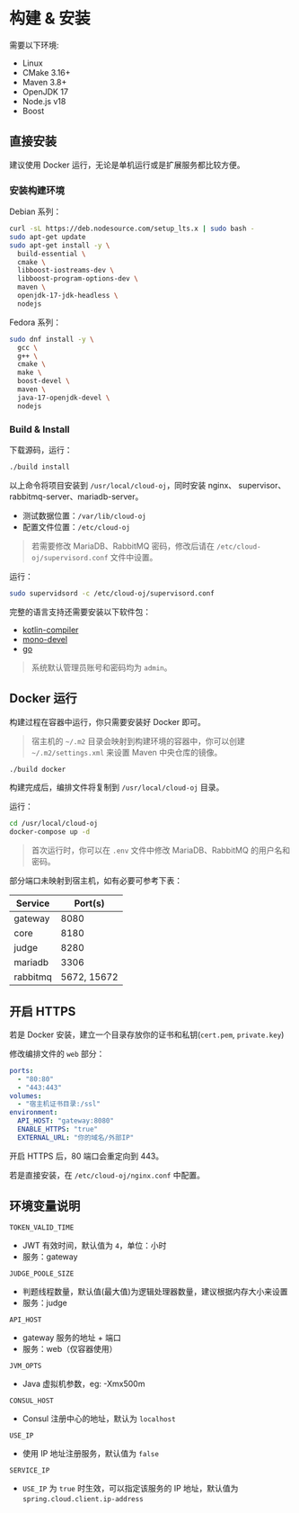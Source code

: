# 构建 & 安装

需要以下环境:

- Linux
- CMake 3.16+
- Maven 3.8+
- OpenJDK 17
- Node.js v18
- Boost

## 直接安装

建议使用 Docker 运行，无论是单机运行或是扩展服务都比较方便。

### 安装构建环境

Debian 系列：

```bash
curl -sL https://deb.nodesource.com/setup_lts.x | sudo bash -
sudo apt-get update
sudo apt-get install -y \
  build-essential \
  cmake \
  libboost-iostreams-dev \
  libboost-program-options-dev \
  maven \
  openjdk-17-jdk-headless \
  nodejs
```

Fedora 系列：

```bash
sudo dnf install -y \
  gcc \
  g++ \
  cmake \
  make \
  boost-devel \
  maven \
  java-17-openjdk-devel \
  nodejs
```

### Build & Install

下载源码，运行：

```bash
./build install
```

以上命令将项目安装到 `/usr/local/cloud-oj`，同时安装 nginx、 supervisor、rabbitmq-server、mariadb-server。

- 测试数据位置：`/var/lib/cloud-oj`
- 配置文件位置：`/etc/cloud-oj`

> 若需要修改 MariaDB、RabbitMQ 密码，修改后请在 `/etc/cloud-oj/supervisord.conf` 文件中设置。

运行：

```bash
sudo supervidsord -c /etc/cloud-oj/supervisord.conf
```

完整的语言支持还需要安装以下软件包：

- [kotlin-compiler](https://github.com/JetBrains/kotlin/releases)
- [mono-devel](https://www.mono-project.com/)
- [go](https://go.dev/)

> 系统默认管理员账号和密码均为 `admin`。

## Docker 运行

构建过程在容器中运行，你只需要安装好 Docker 即可。

> 宿主机的 `~/.m2` 目录会映射到构建环境的容器中，你可以创建 `~/.m2/settings.xml` 来设置 Maven 中央仓库的镜像。

```bash
./build docker
```

构建完成后，编排文件将复制到 `/usr/local/cloud-oj` 目录。

运行：

```bash
cd /usr/local/cloud-oj
docker-compose up -d
```

> 首次运行时，你可以在 `.env` 文件中修改 MariaDB、RabbitMQ 的用户名和密码。

部分端口未映射到宿主机，如有必要可参考下表：

| Service  | Port(s)     |
|----------|-------------|
| gateway  | 8080        |
| core     | 8180        |
| judge    | 8280        |
| mariadb  | 3306        |
| rabbitmq | 5672, 15672 |

## 开启 HTTPS

若是 Docker 安装，建立一个目录存放你的证书和私钥(`cert.pem`, `private.key`)

修改编排文件的 `web` 部分：

```yaml
ports:
  - "80:80"
  - "443:443"
volumes:
  - "宿主机证书目录:/ssl"
environment:
  API_HOST: "gateway:8080"
  ENABLE_HTTPS: "true"
  EXTERNAL_URL: "你的域名/外部IP"
```

开启 HTTPS 后，80 端口会重定向到 443。

若是直接安装，在 `/etc/cloud-oj/nginx.conf` 中配置。

## 环境变量说明

`TOKEN_VALID_TIME`

- JWT 有效时间，默认值为 `4`，单位：小时
- 服务：gateway

`JUDGE_POOLE_SIZE`

- 判题线程数量，默认值(最大值)为逻辑处理器数量，建议根据内存大小来设置
- 服务：judge

`API_HOST`

- gateway 服务的地址 + 端口
- 服务：web（仅容器使用）

`JVM_OPTS`

- Java 虚拟机参数，eg: -Xmx500m

`CONSUL_HOST`

- Consul 注册中心的地址，默认为 `localhost`

`USE_IP`

- 使用 IP 地址注册服务，默认值为 `false`

`SERVICE_IP`

- `USE_IP` 为 `true` 时生效，可以指定该服务的 IP 地址，默认值为 `spring.cloud.client.ip-address`